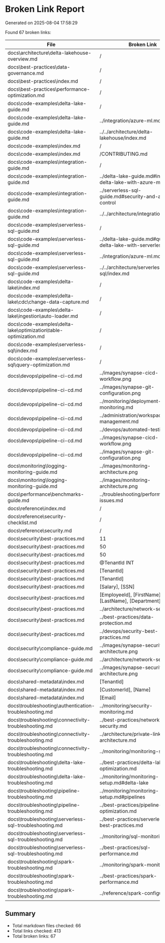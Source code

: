 # Broken Link Report

Generated on 2025-08-04 17:58:29

Found 67 broken links:

| File | Broken Link |
|------|------------|
| docs\architecture\delta-lakehouse-overview.md | / |
| docs\best-practices\data-governance.md | / |
| docs\best-practices\index.md | / |
| docs\best-practices\performance-optimization.md | / |
| docs\code-examples\delta-lake-guide.md | / |
| docs\code-examples\delta-lake-guide.md | ../integration/azure-ml.md |
| docs\code-examples\delta-lake-guide.md | ../../architecture/delta-lakehouse/index.md |
| docs\code-examples\index.md | / |
| docs\code-examples\index.md | /CONTRIBUTING.md |
| docs\code-examples\integration-guide.md | / |
| docs\code-examples\integration-guide.md | ../delta-lake-guide.md#integrating-delta-lake-with-azure-ml |
| docs\code-examples\integration-guide.md | ../serverless-sql-guide.md#security-and-access-control |
| docs\code-examples\integration-guide.md | ../../architecture/integration/index.md |
| docs\code-examples\serverless-sql-guide.md | / |
| docs\code-examples\serverless-sql-guide.md | ../delta-lake-guide.md#querying-delta-lake-with-serverless-sql |
| docs\code-examples\serverless-sql-guide.md | ../integration/azure-ml.md |
| docs\code-examples\serverless-sql-guide.md | ../../architecture/serverless-sql/index.md |
| docs\code-examples\delta-lake\index.md | / |
| docs\code-examples\delta-lake\cdc\change-data-capture.md | / |
| docs\code-examples\delta-lake\ingestion\auto-loader.md | / |
| docs\code-examples\delta-lake\optimization\table-optimization.md | / |
| docs\code-examples\serverless-sql\index.md | / |
| docs\code-examples\serverless-sql\query-optimization.md | / |
| docs\devops\pipeline-ci-cd.md | ../images/synapse-cicd-workflow.png |
| docs\devops\pipeline-ci-cd.md | ../images/synapse-git-configuration.png |
| docs\devops\pipeline-ci-cd.md | ../monitoring/deployment-monitoring.md |
| docs\devops\pipeline-ci-cd.md | ../administration/workspace-management.md |
| docs\devops\pipeline-ci-cd.md | ../devops/automated-testing.md |
| docs\devops\pipeline-ci-cd.md | ../images/synapse-cicd-workflow.png |
| docs\devops\pipeline-ci-cd.md | ../images/synapse-git-configuration.png |
| docs\monitoring\logging-monitoring-guide.md | ../images/monitoring-architecture.png |
| docs\monitoring\logging-monitoring-guide.md | ../images/monitoring-architecture.png |
| docs\performance\benchmarks-guide.md | ../troubleshooting/performance-issues.md |
| docs\reference\index.md | / |
| docs\reference\security-checklist.md | / |
| docs\reference\security.md | / |
| docs\security\best-practices.md | 11 |
| docs\security\best-practices.md | 50 |
| docs\security\best-practices.md | 50 |
| docs\security\best-practices.md | @TenantId INT |
| docs\security\best-practices.md | [TenantId] |
| docs\security\best-practices.md | [TenantId] |
| docs\security\best-practices.md | [Salary], [SSN] |
| docs\security\best-practices.md | [EmployeeId], [FirstName], [LastName], [Department] |
| docs\security\best-practices.md | ../architecture/network-security.md |
| docs\security\best-practices.md | ../best-practices/data-protection.md |
| docs\security\best-practices.md | ../devops/security-best-practices.md |
| docs\security\compliance-guide.md | ../images/synapse-security-architecture.png |
| docs\security\compliance-guide.md | ../architecture/network-security.md |
| docs\security\compliance-guide.md | ../images/synapse-security-architecture.png |
| docs\shared-metadata\index.md | [TenantId] |
| docs\shared-metadata\index.md | [CustomerId], [Name] |
| docs\shared-metadata\index.md | [Email] |
| docs\troubleshooting\authentication-troubleshooting.md | ../monitoring/security-monitoring.md |
| docs\troubleshooting\connectivity-troubleshooting.md | ../best-practices/network-security.md |
| docs\troubleshooting\connectivity-troubleshooting.md | ../architecture/private-link-architecture.md |
| docs\troubleshooting\connectivity-troubleshooting.md | ../monitoring/monitoring-setup.md |
| docs\troubleshooting\delta-lake-troubleshooting.md | ../best-practices/delta-lake-optimization.md |
| docs\troubleshooting\delta-lake-troubleshooting.md | ../monitoring/monitoring-setup.md#delta-lake |
| docs\troubleshooting\pipeline-troubleshooting.md | ../monitoring/monitoring-setup.md#pipelines |
| docs\troubleshooting\pipeline-troubleshooting.md | ../best-practices/pipeline-optimization.md |
| docs\troubleshooting\serverless-sql-troubleshooting.md | ../best-practices/serverless-sql-best-practices.md |
| docs\troubleshooting\serverless-sql-troubleshooting.md | ../monitoring/sql-monitoring.md |
| docs\troubleshooting\serverless-sql-troubleshooting.md | ../best-practices/sql-performance.md |
| docs\troubleshooting\spark-troubleshooting.md | ../monitoring/spark-monitoring.md |
| docs\troubleshooting\spark-troubleshooting.md | ../best-practices/spark-performance.md |
| docs\troubleshooting\spark-troubleshooting.md | ../reference/spark-configuration.md |

## Summary

- Total markdown files checked: 66
- Total links checked: 413
- Total broken links: 67

